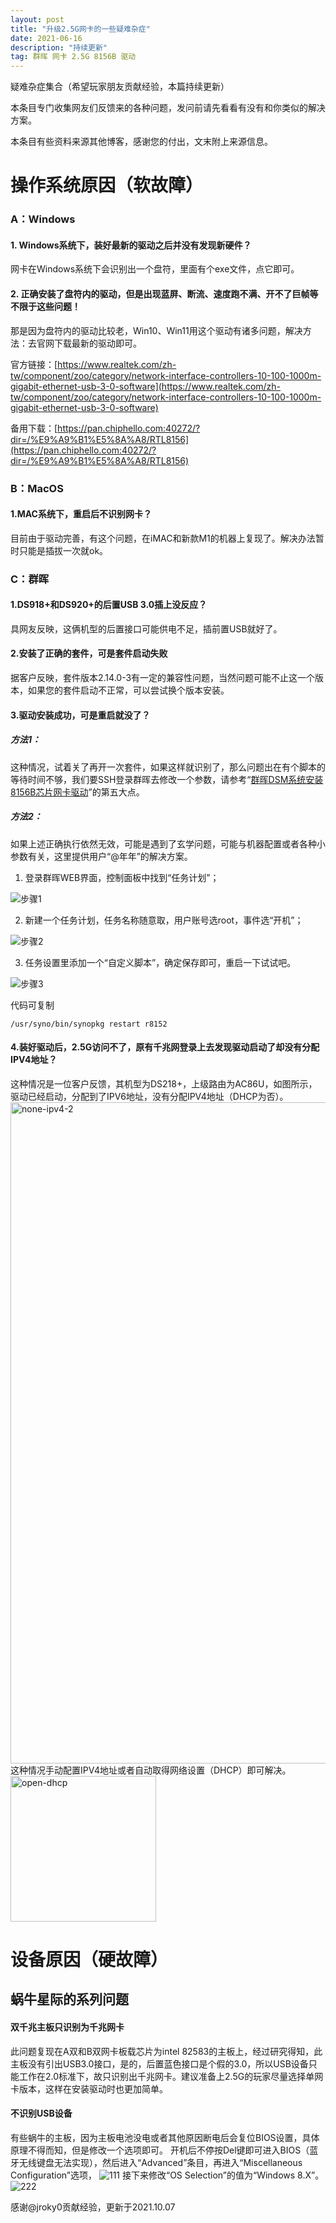 ```yaml
---
layout: post
title: "升级2.5G网卡的一些疑难杂症"
date: 2021-06-16 
description: "持续更新"
tag: 群晖 网卡 2.5G 8156B 驱动
---
```


疑难杂症集合（希望玩家朋友贡献经验，本篇持续更新）

本条目专门收集网友们反馈来的各种问题，发问前请先看看有没有和你类似的解决方案。

本条目有些资料来源其他博客，感谢您的付出，文末附上来源信息。
# 操作系统原因（软故障）
[^.^]: ## 一. 驱动安装成功，重启后不识别、不启动等问题
### A：Windows
#### 1. Windows系统下，装好最新的驱动之后并没有发现新硬件？
网卡在Windows系统下会识别出一个盘符，里面有个exe文件，点它即可。
#### 2. 正确安装了盘符内的驱动，但是出现蓝屏、断流、速度跑不满、开不了巨帧等不限于这些问题！
那是因为盘符内的驱动比较老，Win10、Win11用这个驱动有诸多问题，解决方法：去官网下载最新的驱动即可。

官方链接：[https://www.realtek.com/zh-tw/component/zoo/category/network-interface-controllers-10-100-1000m-gigabit-ethernet-usb-3-0-software](https://www.realtek.com/zh-tw/component/zoo/category/network-interface-controllers-10-100-1000m-gigabit-ethernet-usb-3-0-software)

备用下载：[https://pan.chiphello.com:40272/?dir=/%E9%A9%B1%E5%8A%A8/RTL8156](https://pan.chiphello.com:40272/?dir=/%E9%A9%B1%E5%8A%A8/RTL8156)
### B：MacOS
#### 1.MAC系统下，重启后不识别网卡？
目前由于驱动完善，有这个问题，在iMAC和新款M1的机器上复现了。解决办法暂时只能是插拔一次就ok。
### C：群晖
#### 1.DS918+和DS920+的后置USB 3.0插上没反应？

具网友反映，这俩机型的后置接口可能供电不足，插前置USB就好了。
#### 2.安装了正确的套件，可是套件启动失败
据客户反映，套件版本2.14.0-3有一定的兼容性问题，当然问题可能不止这一个版本，如果您的套件启动不正常，可以尝试换个版本安装。

#### 3.驱动安装成功，可是重启就没了？
##### 方法1：
这种情况，试着关了再开一次套件，如果这样就识别了，那么问题出在有个脚本的等待时间不够，我们要SSH登录群晖去修改一个参数，请参考“[群晖DSM系统安装8156B芯片网卡驱动](https://flatworm-unique.chiphello.com/2021/06/DSM-8156B-drivers/)”的第五大点。
##### 方法2：
如果上述正确执行依然无效，可能是遇到了玄学问题，可能与机器配置或者各种小参数有关，这里提供用户“@年年”的解决方案。
1. 登录群晖WEB界面，控制面板中找到“任务计划”；
 
 ![步骤1](https://user-images.githubusercontent.com/85718974/132372880-1568afb5-e0ab-46df-85b2-1923ec1694e5.png)

2. 新建一个任务计划，任务名称随意取，用户账号选root，事件选“开机”；

![步骤2](https://user-images.githubusercontent.com/85718974/132372956-d50ab48c-1b52-4847-b9ed-05cd71a88a0a.png)

3. 任务设置里添加一个“自定义脚本”，确定保存即可，重启一下试试吧。

![步骤3](https://user-images.githubusercontent.com/85718974/132372985-0c73cd28-9f2a-4bb1-8e6a-83bd8481d117.png)

代码可复制

```
/usr/syno/bin/synopkg restart r8152
```

#### 4.装好驱动后，2.5G访问不了，原有千兆网登录上去发现驱动启动了却没有分配IPV4地址？
这种情况是一位客户反馈，其机型为DS218+，上级路由为AC86U，如图所示，驱动已经启动，分配到了IPV6地址，没有分配IPV4地址（DHCP为否）。
<img width="1058" alt="none-ipv4-2" src="https://user-images.githubusercontent.com/85718974/122928467-7b2f7a00-d39c-11eb-8f9d-ee49797fff4d.png">
这种情况手动配置IPV4地址或者自动取得网络设置（DHCP）即可解决。
<img width="233" alt="open-dhcp" src="https://user-images.githubusercontent.com/85718974/122929320-630c2a80-d39d-11eb-8a5c-0a433b9badc6.png">

[^.^]:  ### D：其他系统

# 设备原因（硬故障）
## 蜗牛星际的系列问题
#### 双千兆主板只识别为千兆网卡
此问题复现在A双和B双网卡板载芯片为intel 82583的主板上，经过研究得知，此主板没有引出USB3.0接口，是的，后置蓝色接口是个假的3.0，所以USB设备只能工作在2.0标准下，故只识别出千兆网卡。建议准备上2.5G的玩家尽量选择单网卡版本，这样在安装驱动时也更加简单。

#### 不识别USB设备
有些蜗牛的主板，因为主板电池没电或者其他原因断电后会复位BIOS设置，具体原理不得而知，但是修改一个选项即可。
开机后不停按Del键即可进入BIOS（蓝牙无线键盘无法实现），然后进入“Advanced”条目，再进入“Miscellaneous Configuration”选项，
![111](https://user-images.githubusercontent.com/85718974/136494917-d1231129-3fda-45e7-814c-6999e076b74d.jpg)
接下来修改“OS Selection”的值为“Windows 8.X”。
![222](https://user-images.githubusercontent.com/85718974/136494935-e6a11fd6-8f8d-4ab8-b899-0726a1077d7d.jpg)

感谢@jroky0贡献经验，更新于2021.10.07

